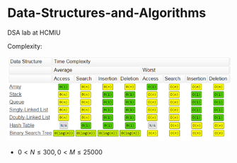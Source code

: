 # Data-Structures-and-Algorithms
DSA lab at HCMIU


Complexity:

![Complexity ](https://github.com/nguyenquivinhquang/Data-Structures-and-Algorithms/blob/main/complexity.png)

- $0 < N \leq 300, 0 < M \leq 25000$


